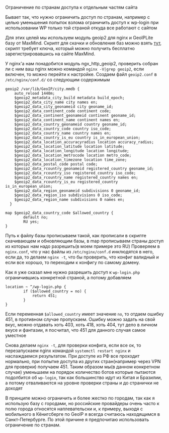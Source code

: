 Ограничение по странам доступа к отдельным частям сайта

Бывает так, что нужно ограничить доступ по странам, например с целью уменьшения попыток взлома ограничить доступ к wp-login при использовании WP только той страной откуда все работают с сайтом

Для этих целей мы используем модуль geoip2 для nginx и GeoIPLite базу от MaxMind.
Скрипт для скачки и обновления баз можно взять [тут](https://github.com/Nill-R/scripts/blob/master/geoiplite_update.bash), скрипт требует ключа, который можно получить бесплатно зарегистрировавшись на сайте MaxMind.

У nginx'а нам понадобится модуль ngx_http_geoip2, проверить собран ли с ним ваш nginx можно командой `nginx -V|grep geoip2`, если включен, то можно перейти к настройке. Создаем файл `geoip2.conf` в `/etc/nginx/conf.d/` со следующим содержимым
```
geoip2 /var/lib/GeoIP/city.mmdb {
    auto_reload 1440m;
    $geoip2_metadata_city_build metadata build_epoch;
    $geoip2_data_city_name city names en;
    $geoip2_data_city_geonameid city geoname_id;
    $geoip2_data_continent_code continent code;
    $geoip2_data_continent_geonameid continent geoname_id;
    $geoip2_data_continent_name continent names en;
    $geoip2_data_country_geonameid country geoname_id;
    $geoip2_data_country_code country iso_code;
    $geoip2_data_country_name country names en;
    $geoip2_data_country_is_eu country is_in_european_union;
    $geoip2_data_location_accuracyradius location accuracy_radius;
    $geoip2_data_location_latitude location latitude;
    $geoip2_data_location_longitude location longitude;
    $geoip2_data_location_metrocode location metro_code;
    $geoip2_data_location_timezone location time_zone;
    $geoip2_data_postal_code postal code;
    $geoip2_data_rcountry_geonameid registered_country geoname_id;
    $geoip2_data_rcountry_iso registered_country iso_code;
    $geoip2_data_rcountry_name registered_country names en;
    $geoip2_data_rcountry_is_eu registered_country is_in_european_union;
    $geoip2_data_region_geonameid subdivisions 0 geoname_id;
    $geoip2_data_region_iso subdivisions 0 iso_code;
    $geoip2_data_region_name subdivisions 0 names en;
  }

map $geoip2_data_country_code $allowed_country {
        default no;
        RU yes;
}
```

Путь к файлу базы прописываем такой, как прописали в скрипте скачивающем и обновляющим базы, в map прописываем страны доступ из которых нам надо разрешить(в моем примере это RU)
Проверяем в `nginx.conf`, что у нас файлы из `/etc/nginx/conf.d` инклюдятся в него, если да, то делаем `nginx -t`, что бы проверить, что конфиг валидный и если все хорошо, то переходим к конфигу по самому домену.

Как я уже сказал мне нужно разрешить доступ к `wp-login.php` ограничившись конкретной страной, а потому добавляем

```
location ~ ^/wp-login.php {
        if ($allowed_country = no) {
            return 451;
        }
}
```
Если переменная `$allowed_country` имеет значение `no`, то отдаем ошибку 451, в противном случае пропускаем. Ошибку можно задать на свой вкус, можно отдавать хоть 403, хоть 418, хоть 404, тут дело в личном вкусе и фантазии, я посчитал, что 451 для данного случая самое уместное

Снова делаем `nginx -t`, для проверки конфига, если все ок, то перезапускаем nginx командой `systemctl restart nginx` и наслаждаемся результатом. При доступе из РФ все проходит нормально, при попытке доступа из других стран(например через VPN для проверки) получаем 451. Таким образом мы(в данном конкретном случае) уменьшаем на порядок количество ботов которые пытаются подолбится об `wp-login`, так как большинство идут из Китая и Бразилии, а потому отваливаются на уровне проверки страны и до странички не доходят

В принципе можно ограничить и более жестко по городам, так как я использую базу с городами, но российские провайдеры очень часто к полю города относятся наплевательски и, к примеру, выходя с мобильного в Кёнигсберге по GeoIP я всегда считаюсь находящимся в Санкт-Петербурге. По этой причине я предпочитаю использовать ограничение по странам.
